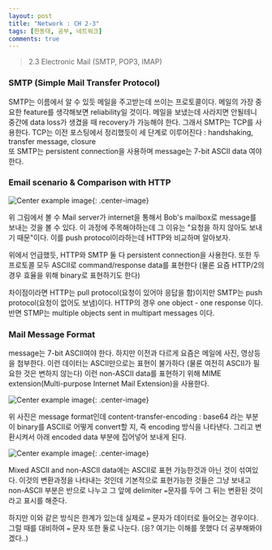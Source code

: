 ```yaml
---
layout: post
title: "Network : CH 2-3"
tags: [한동대, 공부, 네트워크]
comments: true
---
```


> 2.3 Electronic Mail (SMTP, POP3, IMAP)  

### SMTP (Simple Mail Transfer Protocol)  
SMTP는 이름에서 알 수 있듯 메일을 주고받는데 쓰이는 프로토콜이다. 메일의 가장 중요한 feature를 생각해보면 reliability일 것이다. 메일을 보냈는데 사라지면 안될테니 중간에 data loss가 생겼을 때 recovery가 가능해야 한다. 그래서 SMTP는 TCP를 사용한다. TCP는 이전 포스팅에서 정리했듯이 세 단계로 이루어진다 : handshaking, transfer message, closure  
또 SMTP는 persistent connection을 사용하며 message는 7-bit ASCII data 여야 한다.  

### Email scenario & Comparison with HTTP  
![Center example image](https://user-images.githubusercontent.com/35067611/66013996-25e87080-e508-11e9-88f0-74b3a005d4fe.png "Center"){: .center-image}  

위 그림에서 볼 수 Mail server가 internet을 통해서 Bob's mailbox로 message를 보내는 것을 볼 수 있다. 이 과정에 주목해야하는데 그 이유는 "요청을 하지 않아도 보내기 때문"이다. 이를 push protocol이라하는데 HTTP와 비교하며 알아보자.  

위에서 언급했듯, HTTP와 SMTP 둘 다 persistent connection을 사용한다. 또한 두 프로토콜 모두 ASCII로 command/response data를 표현한다 (물론 요즘 HTTP/2의 경우 효율을 위해 binary로 표현하기도 한다)  

차이점이라면 HTTP는 pull protocol(요청이 있어야 응답을 함)이지만 SMTP는 push protocol(요청이 없어도 보냄)이다. 
HTTP의 경우 one object - one response 이다. 반면 STMP는 multiple objects sent in multipart messages 이다.  

### Mail Message Format  
message는 7-bit ASCII여야 한다. 하지만 이전과 다르게 요즘은 메일에 사진, 영상등을 첨부한다. 이런 데이터는 ASCII만으로는 표현이 불가하다 (물론 여전히 ASCII가 필요한 것은 변하지 않는다) 이런 non-ASCII data를 표현하기 위해 MIME extension(Multi-purpose Internet Mail Extension)을 사용한다.  

![Center example image](https://user-images.githubusercontent.com/35067611/66014269-25040e80-e509-11e9-916c-de96ed7d366a.png "Center"){: .center-image}  

위 사진은 message format인데 content-transfer-encoding : base64 라는 부분이 binary를 ASCII로 어떻게 convert할 지, 즉 encoding 방식을 나타낸다. 그리고 변환시켜서 아래 encoded data 부분에 집어넣어 보내게 된다.  

![Center example image](https://user-images.githubusercontent.com/35067611/66014330-76140280-e509-11e9-969d-e33f2850253e.png "Center"){: .center-image}  

Mixed ASCII and non-ASCII data에는 ASCII로 표현 가능한것과 아닌 것이 섞여있다. 이것의 변환과정을 나타내는 것인데 기본적으로 표현가능한 것들은 그냥 보내고 non-ASCII 부분은 반으로 나누고 그 앞에 delimiter `=`문자를 두어 그 뒤는 변환된 것이라고 표시를 해준다.  

하지만 이와 같은 방식은 한계가 있는데 실제로 `=` 문자가 데이터로 들어오는 경우이다. 그럴 때를 대비하여 `=` 문자 또한 둘로 나눈다. (응? 여기는 이해를 못했다 더 공부해봐야겠다..)  